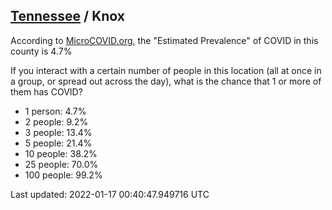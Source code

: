 
## [Tennessee](/united-states/tennessee) / Knox

According to [MicroCOVID.org](http://microcovid.org),
the "Estimated Prevalence" of COVID in this county is 4.7%

If you interact with a certain number of people in this location
(all at once in a group, or spread out across the day), what is the chance that
1 or more of them has COVID?

- 1 person: 4.7%
- 2 people: 9.2%
- 3 people: 13.4%
- 5 people: 21.4%
- 10 people: 38.2%
- 25 people: 70.0%
- 100 people: 99.2%

Last updated: 2022-01-17 00:40:47.949716 UTC
